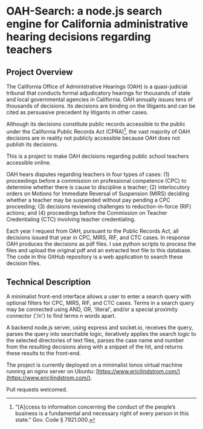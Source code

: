 # OAH-Search: a node.js search engine for California administrative hearing decisions regarding teachers

## Project Overview 

The California Office of Administrative Hearings (OAH) is a quasi-judicial tribunal that conducts formal adjudicatory hearings for thousands of state and local governmental agencies in California. OAH annually issues tens of thousands of decisions. Its decisions are binding on the litigants and can be cited as persuasive precedent by litigants in other cases.

Although its decisions constitute public records accessible to the public under the California Public Records Act (CPRA)[^1], the vast majority of OAH decisions are in reality not publicly accessible because OAH does not publish its decisions.

This is a project to make OAH decisions regarding public school teachers accessible online.

OAH hears disputes regarding teachers in four types of cases: (1) proceedings before a commission on professional competence (CPC) to determine whether there is cause to discipline a teacher; (2) interlocutory orders on Motions for Immediate Reversal of Suspension (MIRS) deciding whether a teacher may be suspended without pay pending a CPC proceeding; (3) decisions reviewing challenges to reduction-in-force (RIF) actions; and (4) proceedings before the Commission on Teacher Credentialing (CTC) involving teacher credentialing.

Each year I request from OAH, pursuant to the Public Records Act, all decisions issued that year in CPC, MIRS, RIF, and CTC cases. In response OAH produces the decisions as pdf files. I use python scripts to process the files and upload the original pdf and an extracted text file to this database. The code in this GitHub repository is a web application to search these decision files.

[^1]: "[A]ccess to information concerning the conduct of the people’s business is a fundamental and necessary right of every person in this state." Gov. Code § 7921.000.

## Technical Description

A minimalist front-end interface allows a user to enter a search query with optional filters for CPC, MIRS, RIF, and CTC cases. Terms in a search query may be connected using AND, OR, 'literal', and/or a special proximity connector ('/n') to find terms n words apart.

A backend node.js server, using express and socket.io, receives the query, parses the query into searchable logic, iteratively applies the search logic to the selected directories of text files, parses the case name and number from the resulting decisions along with a snippet of the hit, and returns these results to the front-end.

The project is currently deployed on a minimalist Ionos virtual machine running an nginx server on Ubuntu: [https://www.ericjlindstrom.com/](https://www.ericjlindstrom.com/).

Pull requests welcomed.
